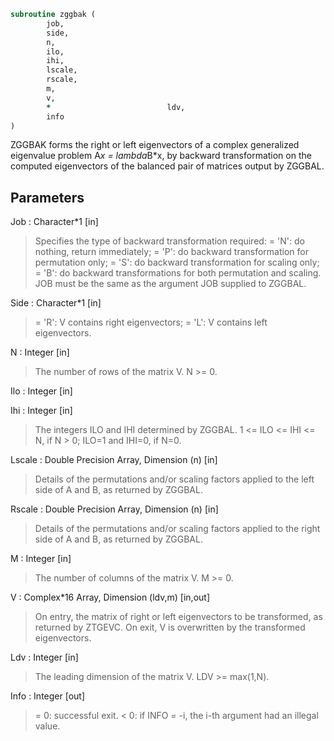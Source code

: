 ```fortran
subroutine zggbak (
		job,
		side,
		n,
		ilo,
		ihi,
		lscale,
		rscale,
		m,
		v,
		*                          ldv,
		info
)
```

 ZGGBAK forms the right or left eigenvectors of a complex generalized
 eigenvalue problem A*x = lambda*B*x, by backward transformation on
 the computed eigenvectors of the balanced pair of matrices output by
 ZGGBAL.

## Parameters
Job : Character*1 [in]
> Specifies the type of backward transformation required:
> = 'N':  do nothing, return immediately;
> = 'P':  do backward transformation for permutation only;
> = 'S':  do backward transformation for scaling only;
> = 'B':  do backward transformations for both permutation and
> scaling.
> JOB must be the same as the argument JOB supplied to ZGGBAL.

Side : Character*1 [in]
> = 'R':  V contains right eigenvectors;
> = 'L':  V contains left eigenvectors.

N : Integer [in]
> The number of rows of the matrix V.  N >= 0.

Ilo : Integer [in]

Ihi : Integer [in]
> The integers ILO and IHI determined by ZGGBAL.
> 1 <= ILO <= IHI <= N, if N > 0; ILO=1 and IHI=0, if N=0.

Lscale : Double Precision Array, Dimension (n) [in]
> Details of the permutations and/or scaling factors applied
> to the left side of A and B, as returned by ZGGBAL.

Rscale : Double Precision Array, Dimension (n) [in]
> Details of the permutations and/or scaling factors applied
> to the right side of A and B, as returned by ZGGBAL.

M : Integer [in]
> The number of columns of the matrix V.  M >= 0.

V : Complex*16 Array, Dimension (ldv,m) [in,out]
> On entry, the matrix of right or left eigenvectors to be
> transformed, as returned by ZTGEVC.
> On exit, V is overwritten by the transformed eigenvectors.

Ldv : Integer [in]
> The leading dimension of the matrix V. LDV >= max(1,N).

Info : Integer [out]
> = 0:  successful exit.
> < 0:  if INFO = -i, the i-th argument had an illegal value.

